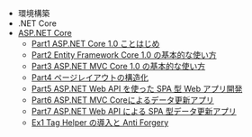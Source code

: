 * 環境構築
* .NET Core
* [ASP.NET Core](aspnetcore/README.md)
  * [Part1 ASP.NET Core 1.0 ことはじめ](aspnetcore/Part1/README.md)
  * [Part2 Entity Framework Core 1.0 の基本的な使い方](aspnetcore/Part2/README.md)
  * [Part3 ASP.NET MVC Core 1.0 の基本的な使い方](aspnetcore/Part3/README.md)
  * [Part4 ページレイアウトの構造化](aspnetcore/Part4/README.md)
  * [Part5 ASP.NET Web API を使った SPA 型 Web アプリ開発](aspnetcore/Part5/README.md)
  * [Part6 ASP.NET MVC Coreによるデータ更新アプリ](aspnetcore/Part6/README.md)
  * [Part7 ASP.NET Web API による SPA 型データ更新アプリ](aspnetcore/Part7/README.md)
  * [Ex1 Tag Helper の導入と Anti Forgery](aspnetcore/Ex1/README.md)
